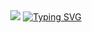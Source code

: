 <div align="center">
<img src="https://capsule-render.vercel.app/api?type=venom&height=140&color=0:ffc400,100:e62525&text=Luciano&textBg=false&fontColor=ffffff&stroke=000000" /> </img>
  <a href="https://git.io/typing-svg"><img src="https://readme-typing-svg.demolab.com?font=Fira+Code&duration=3000&pause=3000&color=ffc400&center=true&vCenter=true&width=435&lines=Welcome+To+my+Github+%F0%9F%9A%80" alt="Typing SVG" /></a>

</div>


  <!--
**Luciano-Jr/Luciano-Jr** is a ✨ _special_ ✨ repository because its `README.md` (this file) appears on your GitHub profile.

Here are some ideas to get you started:

- 🔭 I’m currently working on ...
- 🌱 I’m currently learning ...
- 👯 I’m looking to collaborate on ...
- 🤔 I’m looking for help with ...
- 💬 Ask me about ...
- 📫 How to reach me: ...
- 😄 Pronouns: ...
- ⚡ Fun fact: ...
-->
